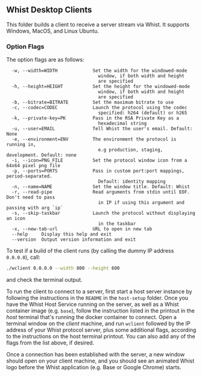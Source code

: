 ## Whist Desktop Clients

This folder builds a client to receive a server stream via Whist. It supports Windows, MacOS, and Linux Ubuntu.

### Option Flags

The option flags are as follows:

```
  -w, --width=WIDTH             Set the width for the windowed-mode
                                  window, if both width and height
                                  are specified
  -h, --height=HEIGHT           Set the height for the windowed-mode
                                  window, if both width and height
                                  are specified
  -b, --bitrate=BITRATE         Set the maximum bitrate to use
  -c, --codec=CODEC             Launch the protocol using the codec
                                  specified: h264 (default) or h265
  -k, --private-key=PK          Pass in the RSA Private Key as a
                                  hexadecimal string
  -u, --user=EMAIL              Tell Whist the user's email. Default: None
  -e, --environment=ENV         The environment the protocol is running in,
                                  e.g production, staging, development. Default: none
  -i, --icon=PNG_FILE           Set the protocol window icon from a 64x64 pixel png file
  -p, --ports=PORTS             Pass in custom port:port mappings, period-separated.
                                  Default: identity mapping
  -n, --name=NAME               Set the window title. Default: Whist
  -r, --read-pipe               Read arguments from stdin until EOF. Don't need to pass
                                  in IP if using this argument and passing with arg `ip`
  -s, --skip-taskbar            Launch the protocol without displaying an icon
                                  in the taskbar
  -x, --new-tab-url             URL to open in new tab
  --help     Display this help and exit
  --version  Output version information and exit
```

To test if a build of the client runs (by calling the dummy IP address `0.0.0.0`), call:

```bash
./wclient 0.0.0.0 --width 800 --height 600
```

and check the terminal output.

To run the client to connect to a server, first start a host server instance by following the instructions in the `README` in the `host-setup` folder. Once you have the Whist Host Service running on the server, as well as a Whist container image (e.g. `base`), follow the instruction listed in the printout in the _host_ terminal that's running the docker container to connect. Open a terminal window on the _client_ machine, and run `wclient` followed by the IP address of your Whist protocol server, plus some additional flags, according to the instructions on the host terminal printout. You can also add any of the flags from the list above, if desired.

Once a connection has been established with the server, a new window should open on your client machine, and you should see an animated Whist logo before the Whist application (e.g. Base or Google Chrome) starts.

